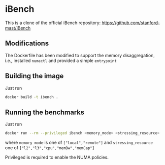 # iBench
This is a clone of the official iBench repository: https://github.com/stanford-mast/iBench

## Modifications
The Dockerfile has been modified to support the memory disaggregation, i.e., installed `numactl` and provided a simple `entrypoint`

## Building the image
Just run
```bash
docker build -t ibench .
```

## Running the benchmarks
Just run
```bash
docker run --rm --privileged ibench <memory_mode> <stressing_resource>
```

where `memory mode` is one of `["local","remote"]` and `stressing_resource` one of `["l2","l3","cpu","memBw","memCap"]`

Privileged is required to enable the NUMA policies.
